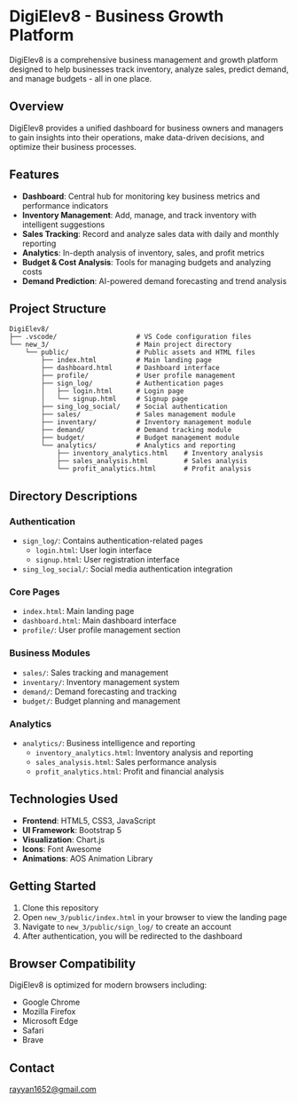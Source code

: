# DigiElev8 - Business Growth Platform

DigiElev8 is a comprehensive business management and growth platform designed to help businesses track inventory, analyze sales, predict demand, and manage budgets - all in one place.

## Overview

DigiElev8 provides a unified dashboard for business owners and managers to gain insights into their operations, make data-driven decisions, and optimize their business processes.

## Features

- **Dashboard**: Central hub for monitoring key business metrics and performance indicators
- **Inventory Management**: Add, manage, and track inventory with intelligent suggestions
- **Sales Tracking**: Record and analyze sales data with daily and monthly reporting
- **Analytics**: In-depth analysis of inventory, sales, and profit metrics
- **Budget & Cost Analysis**: Tools for managing budgets and analyzing costs
- **Demand Prediction**: AI-powered demand forecasting and trend analysis

## Project Structure

```
DigiElev8/
├── .vscode/                    # VS Code configuration files
└── new_3/                      # Main project directory
    └── public/                 # Public assets and HTML files
        ├── index.html          # Main landing page
        ├── dashboard.html      # Dashboard interface
        ├── profile/            # User profile management
        ├── sign_log/           # Authentication pages
        │   ├── login.html      # Login page
        │   └── signup.html     # Signup page
        ├── sing_log_social/    # Social authentication
        ├── sales/              # Sales management module
        ├── inventary/          # Inventory management module
        ├── demand/             # Demand tracking module
        ├── budget/             # Budget management module
        └── analytics/          # Analytics and reporting
            ├── inventory_analytics.html    # Inventory analysis
            ├── sales_analysis.html         # Sales analysis
            └── profit_analytics.html       # Profit analysis
```

## Directory Descriptions

### Authentication
- `sign_log/`: Contains authentication-related pages
  - `login.html`: User login interface
  - `signup.html`: User registration interface
- `sing_log_social/`: Social media authentication integration

### Core Pages
- `index.html`: Main landing page
- `dashboard.html`: Main dashboard interface
- `profile/`: User profile management section

### Business Modules
- `sales/`: Sales tracking and management
- `inventary/`: Inventory management system
- `demand/`: Demand forecasting and tracking
- `budget/`: Budget planning and management

### Analytics
- `analytics/`: Business intelligence and reporting
  - `inventory_analytics.html`: Inventory analysis and reporting
  - `sales_analysis.html`: Sales performance analysis
  - `profit_analytics.html`: Profit and financial analysis



## Technologies Used

- **Frontend**: HTML5, CSS3, JavaScript
- **UI Framework**: Bootstrap 5
- **Visualization**: Chart.js
- **Icons**: Font Awesome
- **Animations**: AOS Animation Library

## Getting Started

1. Clone this repository
2. Open `new_3/public/index.html` in your browser to view the landing page
3. Navigate to `new_3/public/sign_log/` to create an account
4. After authentication, you will be redirected to the dashboard

## Browser Compatibility

DigiElev8 is optimized for modern browsers including:
- Google Chrome
- Mozilla Firefox
- Microsoft Edge
- Safari
- Brave



## Contact

rayyan1652@gmail.com
